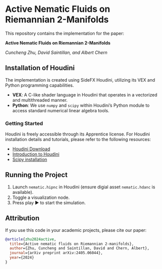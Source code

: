# Active Nematic Fluids on Riemannian 2-Manifolds
This repository contains the implementation for the paper:

**Active Nematic Fluids on Riemannian 2-Manifolds**

*Cuncheng Zhu, David Saintillan, and Albert Chern*

## Installation of Houdini
The implementation is created using SideFX Houdini, utilizing its VEX and Python programming capabilities.
* **VEX**: A C-like shader language in Houdini that operates in a vectorized and multithreaded manner.
* **Python**: We use `numpy` and `scipy` within Houdini’s Python module to access standard numerical linear algebra tools.

### Getting Started
Houdini is freely accessible through its Apprentice license. 
For Houdini installation details and tutorials, please refer to the following resources:
* [Houdini Download](https://www.sidefx.com/download/)
* [Introduction to Houdini](https://cseweb.ucsd.edu/~alchern/teaching/houdini/)
* [Scipy installation](http://wordpress.discretization.de/houdini/home/advanced-2/installing-and-using-scipy-in-houdini/)

## Running the Project
1. Launch `nematic.hipnc` in Houdini (ensure digial asset `nematic.hdanc` is available).
2. Toggle a visualization node.
3. Press play &#9654; to start the simulation.

## Attribution

If you use this code in your academic projects, please cite our paper:

```bibtex
@article{zhu2024active,
  title={Active nematic fluids on Riemannian 2-manifolds},
  author={Zhu, Cuncheng and Saintillan, David and Chern, Albert},
  journal={arXiv preprint arXiv:2405.06044},
  year={2024}
}
